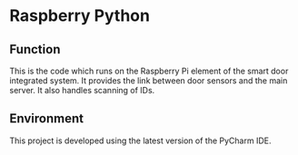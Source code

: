 # Raspberry Python

## Function

This is the code which runs on the Raspberry Pi element of the smart door integrated system. It provides the link between door sensors and the main server. It also handles scanning of IDs.

## Environment

This project is developed using the latest version of the PyCharm IDE.
